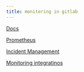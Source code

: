 ```yaml
---
title: monitoring in gitlab
---
```


[Docs](https://docs.gitlab.com/ee/administration/monitoring/)

[Prometheus](https://docs.gitlab.com/ee/administration/monitoring/prometheus/)


[Incident Management](https://docs.gitlab.com/16.7/ee/operations/incident_management/index.html)

[Monitoring integratinos](https://docs.gitlab.com/16.7/ee/operations/incident_management/integrations.html)
